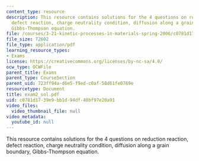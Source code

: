 ```yaml
---
content_type: resource
description: This resource contains solutions for the 4 questions on reduction reaction,
  defect reaction, charge neutrality condition, diffusion along a grain boundary,
  Gibbs-Thompson equation.
file: /courses/3-21-kinetic-processes-in-materials-spring-2006/c0781d1739e9bb1d94df40bf97e20a91_exam2_sol.pdf
file_size: 72602
file_type: application/pdf
learning_resource_types:
- Exams
license: https://creativecommons.org/licenses/by-nc-sa/4.0/
ocw_type: OCWFile
parent_title: Exams
parent_type: CourseSection
parent_uid: 723ff94a-d6e5-f9ed-c0af-58d61fe0769e
resourcetype: Document
title: exam2_sol.pdf
uid: c0781d17-39e9-bb1d-94df-40bf97e20a91
video_files:
  video_thumbnail_file: null
video_metadata:
  youtube_id: null
---
```

This resource contains solutions for the 4 questions on reduction reaction, defect reaction, charge neutrality condition, diffusion along a grain boundary, Gibbs-Thompson equation.